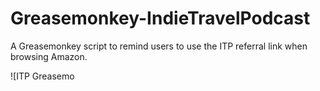 Greasemonkey-IndieTravelPodcast
===============================

A Greasemonkey script to remind users to use the ITP referral link when browsing Amazon.

![ITP Greasemo